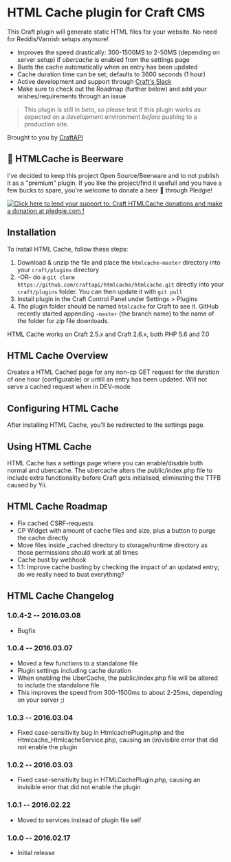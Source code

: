 # HTML Cache plugin for Craft CMS

This Craft plugin will generate static HTML files for your website. No need for Reddis/Varnish setups anymore! 

* Improves the speed drastically: 300-1500MS to 2-50MS (depending on server setup) if *ubercache* is enabled from the settings page
* Busts the cache automatically when an entry has been updated
* Cache duration time can be set; defaults to 3600 seconds (1 hour)
* Active development and support through [Craft's Slack](https://craftcms.com/community)
* Make sure to check out the Roadmap (further below) and add your wishes/requirements through an issue

> This plugin is still in *beta*, so please test if this plugin works as expected on a *development* environment _before_ pushing to a production site.

Brought to you by [CraftAPI](https://github.com/craftapi)

## :beers: HTMLCache is Beerware
I've decided to keep this project Open Source/Beerware and to not publish it as a "premium" plugin. If you like the project/find it usefull and you have a few bucks to spare, you're welcome to donate a beer :beer: through Pledgie! 

<a href='https://pledgie.com/campaigns/31263?utm_source=github-craftapi-htmlcache'><img alt='Click here to lend your support to: Craft HTMLCache donations and make a donation at pledgie.com !' src='https://pledgie.com/campaigns/31263.png?skin_name=chrome' border='0' ></a>

## Installation

To install HTML Cache, follow these steps:

1. Download & unzip the file and place the `htmlcache-master` directory into your `craft/plugins` directory
2.  -OR- do a `git clone https://github.com/craftapi/htmlcache/htmlcache.git` directly into your `craft/plugins` folder.  You can then update it with `git pull`
3. Install plugin in the Craft Control Panel under Settings > Plugins
4. The plugin folder should be named `htmlcache` for Craft to see it.  GitHub recently started appending `-master` (the branch name) to the name of the folder for zip file downloads.

HTML Cache works on Craft 2.5.x and Craft 2.6.x, both PHP 5.6 and 7.0

## HTML Cache Overview

Creates a HTML Cached page for any non-cp GET request for the duration of one hour (configurable) or untill an entry has been updated. Will not serve a cached request when in DEV-mode

## Configuring HTML Cache

After installing HTML Cache, you'll be redirected to the settings page.

## Using HTML Cache

HTML Cache has a settings page where you can enable/disable both normal and ubercache. The ubercache alters the public/index.php file to include extra functionality before Craft gets initialised, eliminating the TTFB caused by Yii. 

## HTML Cache Roadmap

* Fix cached CSRF-requests
* CP Widget with amount of cache files and size, plus a button to purge the cache directly
* Move files inside _cached directory to storage/runtime directory as those permissions should work at all times
* Cache bust by webhook
* 1.1: Improve cache busting by checking the impact of an updated entry; do we really need to bust everything?

## HTML Cache Changelog

### 1.0.4-2 -- 2016.03.08

* Bugfix

### 1.0.4 -- 2016.03.07

* Moved a few functions to a standalone file
* Plugin settings including cache duration
* When enabling the UberCache, the public/index.php file will be altered to include the standalone file
* This improves the speed from 300-1500ms to about  2-25ms, depending on your server ;)

### 1.0.3 -- 2016.03.04

* Fixed case-sensitivity bug in HtmlcachePlugin.php and the Htmlcache_HtmlcacheService.php, causing an (in)visible error that did not enable the plugin

### 1.0.2 -- 2016.03.03

* Fixed case-sensitivity bug in HTMLCachePlugin.php, causing an invisible error that did not enable the plugin

### 1.0.1 -- 2016.02.22

* Moved to services instead of plugin file self

### 1.0.0 -- 2016.02.17

* Initial release
